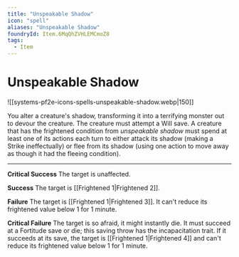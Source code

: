 ```yaml
---
title: "Unspeakable Shadow"
icon: "spell"
aliases: "Unspeakable Shadow"
foundryId: Item.6MqQhZVHLEMCmoZ8
tags:
  - Item
---
```


# Unspeakable Shadow
![[systems-pf2e-icons-spells-unspeakable-shadow.webp|150]]

You alter a creature's shadow, transforming it into a terrifying monster out to devour the creature. The creature must attempt a Will save. A creature that has the frightened condition from _unspeakable shadow_ must spend at least one of its actions each turn to either attack its shadow (making a Strike ineffectually) or flee from its shadow (using one action to move away as though it had the fleeing condition).

* * *

**Critical Success** The target is unaffected.

**Success** The target is [[Frightened 1|Frightened 2]].

**Failure** The target is [[Frightened 1|Frightened 3]]. It can't reduce its frightened value below 1 for 1 minute.

**Critical Failure** The target is so afraid, it might instantly die. It must succeed at a Fortitude save or die; this saving throw has the incapacitation trait. If it succeeds at its save, the target is [[Frightened 1|Frightened 4]] and can't reduce its frightened value below 1 for 1 minute.
